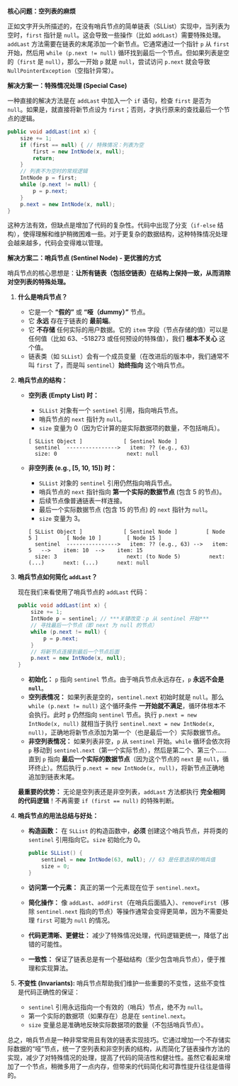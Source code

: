 **核心问题：空列表的麻烦**

正如文字开头所描述的，在没有哨兵节点的简单链表（SLList）实现中，当列表为空时，`first` 指针是 `null`。这会导致一些操作（比如 `addLast`）需要特殊处理。`addLast` 方法需要在链表的末尾添加一个新节点。它通常通过一个指针 `p` 从 `first` 开始，然后用 `while (p.next != null)` 循环找到最后一个节点。但如果列表是空的（`first` 是 `null`），那么一开始 `p` 就是 `null`，尝试访问 `p.next` 就会导致 `NullPointerException`（空指针异常）。

**解决方案一：特殊情况处理 (Special Case)**

一种直接的解决方法是在 `addLast` 中加入一个 `if` 语句，检查 `first` 是否为 `null`。如果是，就直接将新节点设为 `first`；否则，才执行原来的查找最后一个节点的逻辑。

```java
public void addLast(int x) {
    size += 1;
    if (first == null) { // 特殊情况：列表为空
        first = new IntNode(x, null);
        return;
    }
    // 列表不为空时的常规逻辑
    IntNode p = first;
    while (p.next != null) {
        p = p.next;
    }
    p.next = new IntNode(x, null);
}
```

这种方法有效，但缺点是增加了代码的复杂性。代码中出现了分支（`if-else` 结构），使得理解和维护稍微困难一些。对于更复杂的数据结构，这种特殊情况处理会越来越多，代码会变得难以管理。

**解决方案二：哨兵节点 (Sentinel Node) - 更优雅的方式**

哨兵节点的核心思想是：**让所有链表（包括空链表）在结构上保持一致，从而消除对空列表的特殊处理。**

1.  **什么是哨兵节点？**
    *   它是一个 **“假的”** 或 **“哑（dummy）”** 节点。
    *   它 **永远** 存在于链表的 **最前端**。
    *   它 **不存储** 任何实际的用户数据。它的 `item` 字段（节点存储的值）可以是任何值（比如 63、-518273 或任何预设的特殊值），我们 **根本不关心** 这个值。
    *   链表类（如 `SLList`）会有一个成员变量（在改进后的版本中，我们通常不叫 `first` 了，而是叫 `sentinel`）**始终指向** 这个哨兵节点。

2.  **哨兵节点的结构：**
    *   **空列表 (Empty List) 时：**
        *   `SLList` 对象有一个 `sentinel` 引用，指向哨兵节点。
        *   哨兵节点的 `next` 指针为 `null`。
        *   `size` 变量为 0（因为它计算的是实际数据项的数量，不包括哨兵）。

        ```
        [ SLList Object ]             [ Sentinel Node ]
          sentinel  ---------------->   item: ?? (e.g., 63)
          size: 0                      next: null
        ```

    *   **非空列表 (e.g., \[5, 10, 15]) 时：**
        *   `SLList` 对象的 `sentinel` 引用仍然指向哨兵节点。
        *   哨兵节点的 `next` 指针指向 **第一个实际的数据节点** (包含 5 的节点)。
        *   后续节点像普通链表一样连接。
        *   最后一个实际数据节点 (包含 15 的节点) 的 `next` 指针为 `null`。
        *   `size` 变量为 3。

        ```
        [ SLList Object ]             [ Sentinel Node ]         [ Node 5 ]         [ Node 10 ]        [ Node 15 ]
          sentinel  ---------------->   item: ?? (e.g., 63) -->   item: 5   -->    item: 10  -->    item: 15
          size: 3                      next: (to Node 5)         next: (...)      next: (...)      next: null
        ```

3.  **哨兵节点如何简化 `addLast`？**

    现在我们来看使用了哨兵节点的 `addLast` 代码：

    ```java
    public void addLast(int x) {
        size += 1;
        IntNode p = sentinel; // ***关键改变：p 从 sentinel 开始***
        // 寻找最后一个节点（即 next 为 null 的节点）
        while (p.next != null) {
            p = p.next;
        }
        // 将新节点连接到最后一个节点后面
        p.next = new IntNode(x, null);
    }
    ```

    *   **初始化：** `p` 指向 `sentinel` 节点。由于哨兵节点永远存在，`p` **永远不会是 `null`**。
    *   **空列表情况：** 如果列表是空的，`sentinel.next` 初始时就是 `null`。那么 `while (p.next != null)` 这个循环条件 **一开始就不满足**，循环体根本不会执行。此时 `p` 仍然指向 `sentinel` 节点。执行 `p.next = new IntNode(x, null)` 就相当于执行 `sentinel.next = new IntNode(x, null)`，正确地将新节点添加为第一个（也是最后一个）实际数据节点。
    *   **非空列表情况：** 如果列表非空，`p` 从 `sentinel` 开始。`while` 循环会依次将 `p` 移动到 `sentinel.next`（第一个实际节点），然后是第二个、第三个……直到 `p` 指向 **最后一个实际的数据节点**（因为这个节点的 `next` 是 `null`，循环终止）。然后执行 `p.next = new IntNode(x, null)`，将新节点正确地追加到链表末尾。

    **最重要的优势：** 无论是空列表还是非空列表，`addLast` 方法都执行 **完全相同的代码逻辑**！不再需要 `if (first == null)` 的特殊判断。

4.  **哨兵节点的用法总结与好处：**
    *   **构造函数：** 在 `SLList` 的构造函数中，**必须** 创建这个哨兵节点，并将类的 `sentinel` 引用指向它。`size` 初始化为 0。

        ```java
        public SLList() {
            sentinel = new IntNode(63, null); // 63 是任意选择的哨兵值
            size = 0;
        }
        ```
    *   **访问第一个元素：** 真正的第一个元素现在位于 `sentinel.next`。
    *   **简化操作：** 像 `addLast`、`addFirst`（在哨兵后面插入）、`removeFirst`（移除 `sentinel.next` 指向的节点）等操作通常会变得更简单，因为不需要处理 `first` 可能为 `null` 的情况。
    *   **代码更清晰、更健壮：** 减少了特殊情况处理，代码逻辑更统一，降低了出错的可能性。
    *   **一致性：** 保证了链表总是有一个基础结构（至少包含哨兵节点），便于推理和实现算法。

5.  **不变性 (Invariants):**
    哨兵节点帮助我们维护一些重要的不变性，这些不变性是代码正确性的保证：
    *   `sentinel` 引用永远指向一个有效的（哨兵）节点，绝不为 `null`。
    *   第一个实际的数据项（如果存在）总是在 `sentinel.next`。
    *   `size` 变量总是准确地反映实际数据项的数量（不包括哨兵节点）。

总之，哨兵节点是一种非常常用且有效的链表实现技巧。它通过增加一个不存储实际数据的“哑”节点，统一了空列表和非空列表的结构，从而简化了链表操作方法的实现，减少了对特殊情况的处理，提高了代码的简洁性和健壮性。虽然它看起来增加了一个节点，稍微多用了一点内存，但带来的代码简化和可靠性提升往往是值得的。